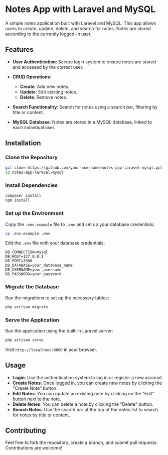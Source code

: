 # Notes App with Laravel and MySQL

A simple notes application built with Laravel and MySQL. This app allows users to create, update, delete, and search for notes. Notes are stored according to the currently logged-in user.

## Features

* **User Authentication**: Secure login system to ensure notes are stored and accessed by the correct user.
* **CRUD Operations**:

  * **Create**: Add new notes.
  * **Update**: Edit existing notes.
  * **Delete**: Remove notes.
* **Search Functionality**: Search for notes using a search bar, filtering by title or content.
* **MySQL Database**: Notes are stored in a MySQL database, linked to each individual user.

## Installation

### Clone the Repository

```bash
git clone https://github.com/your-username/notes-app-laravel-mysql.git
cd notes-app-laravel-mysql
```

### Install Dependencies

```bash
composer install
npm install
```

### Set up the Environment

Copy the `.env.example` file to `.env` and set up your database credentials:

```bash
cp .env.example .env
```

Edit the `.env` file with your database credentials:

```plaintext
DB_CONNECTION=mysql
DB_HOST=127.0.0.1
DB_PORT=3306
DB_DATABASE=your_database_name
DB_USERNAME=your_username
DB_PASSWORD=your_password
```

### Migrate the Database

Run the migrations to set up the necessary tables:

```bash
php artisan migrate
```

### Serve the Application

Run the application using the built-in Laravel server:

```bash
php artisan serve
```

Visit `http://localhost:8000` in your browser.

## Usage

* **Login**: Use the authentication system to log in or register a new account.
* **Create Notes**: Once logged in, you can create new notes by clicking the "Create Note" button.
* **Edit Notes**: You can update an existing note by clicking on the "Edit" button next to the note.
* **Delete Notes**: You can delete a note by clicking the "Delete" button.
* **Search Notes**: Use the search bar at the top of the notes list to search for notes by title or content.

## Contributing

Feel free to fork the repository, create a branch, and submit pull requests. Contributions are welcome!

